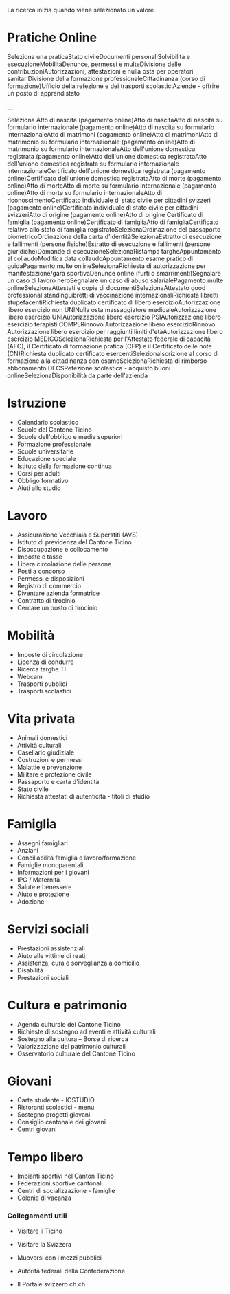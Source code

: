 La ricerca inizia quando viene selezionato un valore

# Pratiche Online

Seleziona una praticaStato civileDocumenti personaliSolvibilità e
esecuzioneMobilitàDenunce, permessi e multeDivisione delle
contribuzioniAutorizzazioni, attestazioni e nulla osta per operatori
sanitariDivisione della formazione professionaleCittadinanza (corso di
formazione)Ufficio della refezione e dei trasporti scolasticiAziende - offrire
un posto di apprendistato

 __

Seleziona Atto di nascita (pagamento online)Atto di nascitaAtto di nascita su
formulario internazionale (pagamento online)Atto di nascita su formulario
internazionaleAtto di matrimoni (pagamento online)Atto di matrimoniAtto di
matrimonio su formulario internazionale (pagamento online)Atto di matrimonio
su formulario internazionaleAtto dell'unione domestica registrata (pagamento
online)Atto dell'unione domestica registrataAtto dell'unione domestica
registrata su formulario internazionale internazionaleCertificato dell'unione
domestica registrata (pagamento online)Certificato dell'unione domestica
registrataAtto di morte (pagamento online)Atto di morteAtto di morte su
formulario internazionale (pagamento online)Atto di morte su formulario
internazionaleAtto di riconoscimentoCertificato individuale di stato civile
per cittadini svizzeri (pagamento online)Certificato individuale di stato
civile per cittadini svizzeriAtto di origine (pagamento online)Atto di origine
Certificato di famiglia (pagamento online)Certificato di famigliaAtto di
famigliaCertificato relativo allo stato di famiglia
registratoSelezionaOrdinazione del passaporto biometricoOrdinazione della
carta d’identitàSelezionaEstratto di esecuzione e fallimenti (persone
fisiche)Estratto di esecuzione e fallimenti (persone giuridiche)Domande di
esecuzioneSelezionaRistampa targheAppuntamento al collaudoModifica data
collaudoAppuntamento esame pratico di guidaPagamento multe
onlineSelezionaRichiesta di autorizzazione per manifestazione/gara
sportivaDenunce online (furti o smarrimenti)Segnalare un caso di lavoro
neroSegnalare un caso di abuso salarialePagamento multe
onlineSelezionaAttestati e copie di documentiSelezionaAttestato good
professional standingLibretti di vaccinazione internazionaliRichiesta libretti
stupefacentiRichiesta duplicato certificato di libero esercizioAutorizzazione
libero esercizio non UNINulla osta massaggiatore medicaleAutorizzazione libero
esercizio UNIAutorizzazione libero esercizio PSIAutorizzazione libero
esercizio terapisti COMPLRinnovo Autorizzazione libero esercizioRinnovo
Autorizzazione libero esercizio per raggiunti limiti d'etàAutorizzazione
libero esercizio MEDICOSelezionaRichiesta per l'Attestato federale di capacità
(AFC), il Certificato di formazione pratica (CFP) e il Certificato delle note
(CN)Richiesta duplicato certificato esercentiSelezionaIscrizione al corso di
formazione alla cittadinanza con esameSelezionaRichiesta di rimborso
abbonamento DECSRefezione scolastica - acquisto buoni
onlineSelezionaDisponibilità da parte dell'azienda

#  Istruzione

  * Calendario scolastico
  * Scuole del Cantone Ticino
  * Scuole dell'obbligo e medie superiori
  * Formazione professionale
  * Scuole universitarie
  * Educazione speciale
  * Istituto della formazione continua
  * Corsi per adulti
  * Obbligo formativo
  * Aiuti allo studio

#  Lavoro

  * Assicurazione Vecchiaia e Superstiti (AVS) 
  * Istituto di previdenza del Cantone Ticino
  * Disoccupazione e collocamento
  * Imposte e tasse
  * Libera circolazione delle persone
  * Posti a concorso
  * Permessi e disposizioni
  * Registro di commercio
  * Diventare azienda formatrice
  * Contratto di tirocinio
  * Cercare un posto di tirocinio

#  Mobilità

  * Imposte di circolazione
  * Licenza di condurre
  * Ricerca targhe TI
  * Webcam 
  * Trasporti pubblici
  * Trasporti scolastici

#  Vita privata

  * Animali domestici
  * Attività culturali
  * Casellario giudiziale
  * Costruzioni e permessi
  * Malattie e prevenzione
  * Militare e protezione civile
  * Passaporto e carta d'identità
  * Stato civile
  * Richiesta attestati di autenticità - titoli di studio

#  Famiglia

  * Assegni famigliari
  * Anziani
  * Conciliabilità famiglia e lavoro/formazione
  * Famiglie monoparentali
  * Informazioni per i giovani
  * IPG / Maternità
  * Salute e benessere
  * Aiuto e protezione
  * Adozione

#  Servizi sociali

  * Prestazioni assistenziali
  * Aiuto alle vittime di reati
  * Assistenza, cura e sorveglianza a domicilio
  * Disabilità
  * Prestazioni sociali

#  Cultura e patrimonio

  * Agenda culturale del Cantone Ticino
  * Richieste di sostegno ad eventi e attività culturali
  * Sostegno alla cultura – Borse di ricerca
  * Valorizzazione del patrimonio culturali
  * Osservatorio culturale del Cantone Ticino

#  Giovani

  * Carta studente - IOSTUDIO
  * Ristoranti scolastici - menu
  * Sostegno progetti giovani
  * Consiglio cantonale dei giovani
  * Centri giovani

#  Tempo libero

  * Impianti sportivi nel Canton Ticino
  * Federazioni sportive cantonali
  * Centri di socializzazione - famiglie
  * Colonie di vacanza

###  Collegamenti utili

  * Visitare il Ticino
  * Visitare la Svizzera
  * Muoversi con i mezzi pubblici

  * Autorità federali della Confederazione  

  * Il Portale svizzero ch.ch

